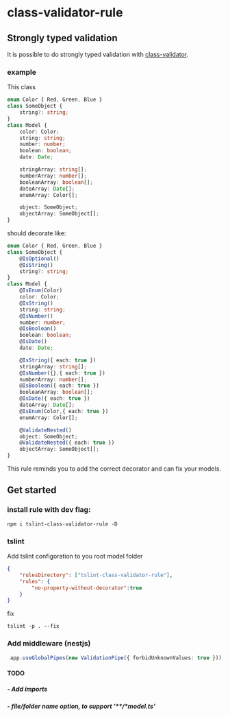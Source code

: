 # class-validator-rule
## Strongly typed validation
It is possible to do strongly typed validation with [class-validator](https://github.com/typestack/class-validator).

### example
This class 
```typescript
enum Color { Red, Green, Blue }
class SomeObject {
    string?: string;
}
class Model {
    color: Color;
    string: string;
    number: number;
    boolean: boolean;
    date: Date;

    stringArray: string[];
    numberArray: number[];
    booleanArray: boolean[];
    dateArray: Date[];
    enumArray: Color[];

    object: SomeObject;
    objectArray: SomeObject[];
}
```
should decorate like:
```typescript
enum Color { Red, Green, Blue }
class SomeObject {
    @IsOptional()
    @IsString()
    string?: string;
}
class Model {
    @IsEnum(Color)
    color: Color;
    @IsString()
    string: string;
    @IsNumber()
    number: number;
    @IsBoolean()
    boolean: boolean;
    @IsDate()
    date: Date;

    @IsString({ each: true })
    stringArray: string[];
    @IsNumber({},{ each: true })
    numberArray: number[];
    @IsBoolean({ each: true })
    booleanArray: boolean[];
    @IsDate({ each: true })
    dateArray: Date[];
    @IsEnum(Color,{ each: true })
    enumArray: Color[];

    @ValidateNested()
    object: SomeObject;
    @ValidateNested({ each: true })
    objectArray: SomeObject[];
}
```
This rule reminds you to add the correct decorator and can fix your models.

## Get started
### install rule with dev flag:
```
npm i tslint-class-validator-rule -D
```

### tslint
Add tslint configoration to you root model folder
```json
{
    "rulesDirectory": ["tslint-class-validator-rule"],
    "rules": {
        "no-property-without-decorator":true
    }
}
```
fix
```
tslint -p . --fix 
```

### Add middleware (nestjs)
```typescript
 app.useGlobalPipes(new ValidationPipe({ forbidUnknownValues: true }));
 ```
#### TODO
##### - Add imports
##### - file/folder name option, to support '**/*model.ts'

